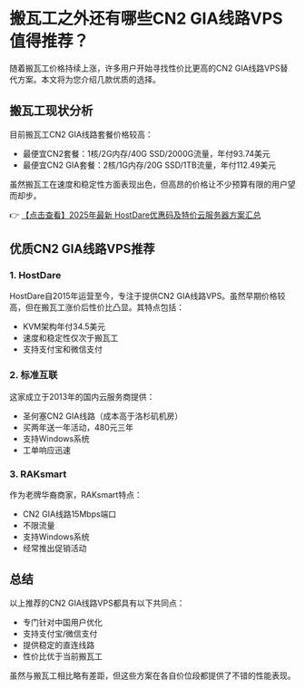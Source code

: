 # 搬瓦工之外还有哪些CN2 GIA线路VPS值得推荐？

随着搬瓦工价格持续上涨，许多用户开始寻找性价比更高的CN2 GIA线路VPS替代方案。本文将为您介绍几款优质的选择。

## 搬瓦工现状分析

目前搬瓦工CN2 GIA线路套餐价格较高：
- 最便宜CN2套餐：1核/2G内存/40G SSD/2000G流量，年付93.74美元
- 最便宜CN2 GIA套餐：2核/1G内存/20G SSD/1TB流量，年付112.49美元

虽然搬瓦工在速度和稳定性方面表现出色，但高昂的价格让不少预算有限的用户望而却步。

👉 [【点击查看】2025年最新 HostDare优惠码及特价云服务器方案汇总](https://bit.ly/hostdare)

## 优质CN2 GIA线路VPS推荐

### 1. HostDare

HostDare自2015年运营至今，专注于提供CN2 GIA线路VPS。虽然早期价格较高，但在搬瓦工涨价后性价比凸显。其特点包括：
- KVM架构年付34.5美元
- 速度和稳定性仅次于搬瓦工
- 支持支付宝和微信支付

### 2. 标准互联

这家成立于2013年的国内云服务商提供：
- 圣何塞CN2 GIA线路（成本高于洛杉矶机房）
- 买两年送一年活动，480元三年
- 支持Windows系统
- 工单响应迅速

### 3. RAKsmart

作为老牌华裔商家，RAKsmart特点：
- CN2 GIA线路15Mbps端口
- 不限流量
- 支持Windows系统
- 经常推出促销活动

## 总结

以上推荐的CN2 GIA线路VPS都具有以下共同点：
- 专门针对中国用户优化
- 支持支付宝/微信支付
- 提供稳定的直连线路
- 性价比优于当前搬瓦工

虽然与搬瓦工相比略有差距，但这些方案在各自价位段都提供了不错的性能表现。